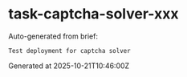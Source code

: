 # task-captcha-solver-xxx

Auto-generated from brief:

```
Test deployment for captcha solver
```

Generated at 2025-10-21T10:46:00Z
